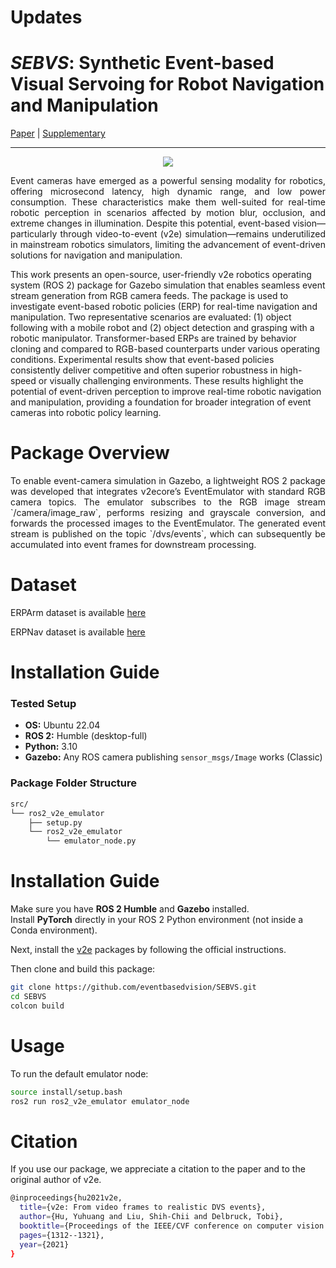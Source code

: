 # Updates
<!-- syntax for updating -->
<!-- - [6 August 2025] Tool for Manual Annotation Release -->

# *SEBVS*: Synthetic Event-based Visual Servoing for Robot Navigation and Manipulation 

<!-- for adding link to paper and image -->
<div>
<a href="#">Paper</a> | 
<a href="https://drive.google.com/file/d/1tlwI928wwzoIaphzWcdPFxZYTYJ-hMQC/view?usp=sharing">Supplementary</a>
</div> 

<hr>

<div style="text-align: center;">
<img src="https://github.com/user-attachments/assets/d0923a73-4495-4e9b-b28a-f61efedc6c66"/>
</div>

<p align="justify">
Event cameras have emerged as a powerful sensing modality for robotics, offering microsecond latency, high dynamic range, and low power consumption. These characteristics make them well-suited for real-time robotic perception in scenarios affected by motion blur, occlusion, and extreme changes in illumination. Despite this potential, event-based vision—particularly through video-to-event (v2e) simulation—remains underutilized in mainstream robotics simulators, limiting the advancement of event-driven solutions for navigation and manipulation.

This work presents an open-source, user-friendly v2e robotics operating system (ROS 2) package for Gazebo simulation that enables seamless event stream generation from RGB camera feeds. The package is used to investigate event-based robotic policies (ERP) for real-time navigation and manipulation. Two representative scenarios are evaluated: (1) object following with a mobile robot and (2) object detection and grasping with a robotic manipulator. Transformer-based ERPs are trained by behavior cloning and compared to RGB-based counterparts under various operating conditions. Experimental results show that event-based policies consistently deliver competitive and often superior robustness in high-speed or visually challenging environments. These results highlight the potential of event-driven perception to improve real-time robotic navigation and manipulation, providing a foundation for broader integration of event cameras into robotic policy learning.
</p>

<!-- <div style="text-align: center;">
<img src="https://github.com/user-attachments/assets/82c93cc6-4f7d-4e35-b38f-5079b1b12ef3"/>
</div> -->

<!-- # Dataset Download
Dataset can be downloaded <a href="https://drive.google.com/drive/folders/1dwbeWHASKkLbLOImyHKE8of8hWCq7bdO?usp=drive_link">here</a> -->

# Package Overview
<p align="justify">
To enable event-camera simulation in Gazebo, a lightweight ROS 2 package was developed that integrates v2ecore’s EventEmulator with standard RGB camera topics. The emulator subscribes to the RGB image stream `/camera/image_raw`, performs resizing and grayscale conversion, and forwards the processed images to the EventEmulator. The generated event stream is published on the topic `/dvs/events`, which can subsequently be accumulated into event frames for downstream processing.
</p>

# Dataset 
ERPArm dataset is available <a href="https://www.dropbox.com/scl/fo/kzj9bw8gq81dc7hf0ff0m/AGCW_q92Vi1fRGIX-ODrlFA?rlkey=2edq60rlehlbjukocmov8kl6q&st=j5nj4sgd&dl=0">here</a>

ERPNav dataset is available <a href="https://www.dropbox.com/scl/fo/vtwkgit49jqnsafroyzmz/AEcEx-MVqFCMS-1Bi0EHQrI?rlkey=g0t6g5mnymc2wcpx98ypq7812&st=pn805sxx&dl=0">here</a>

# Installation Guide

### Tested Setup
- **OS:** Ubuntu 22.04  
- **ROS 2:** Humble (desktop-full)  
- **Python:** 3.10  
- **Gazebo:** Any ROS camera publishing `sensor_msgs/Image` works (Classic)


### Package Folder Structure
```bash
src/
└── ros2_v2e_emulator
    ├── setup.py
    └── ros2_v2e_emulator
        └── emulator_node.py
```

# Installation Guide

Make sure you have **ROS 2 Humble** and **Gazebo** installed.  
Install **PyTorch** directly in your ROS 2 Python environment (not inside a Conda environment).  

Next, install the [v2e](https://github.com/SensorsINI/v2e) packages by following the official instructions.  

Then clone and build this package:


```bash 
git clone https://github.com/eventbasedvision/SEBVS.git
cd SEBVS
colcon build
```

# Usage

To run the default emulator node: 

```bash 
source install/setup.bash
ros2 run ros2_v2e_emulator emulator_node
```



<!-- # License

<a rel="license" href="http://creativecommons.org/licenses/by-sa/4.0/"><img alt="Creative Commons License" style="border-width:0" src="https://i.creativecommons.org/l/by-sa/4.0/88x31.png" /></a><br />This work is licensed under a <a rel="license" href="http://creativecommons.org/licenses/by-sa/4.0/">Creative Commons Attribution-ShareAlike 4.0 International License</a>. -->


# Citation
If you use our package, we appreciate a citation to the paper and to the original author of v2e. 
```bash
@inproceedings{hu2021v2e,
  title={v2e: From video frames to realistic DVS events},
  author={Hu, Yuhuang and Liu, Shih-Chii and Delbruck, Tobi},
  booktitle={Proceedings of the IEEE/CVF conference on computer vision and pattern recognition},
  pages={1312--1321},
  year={2021}
}
```
